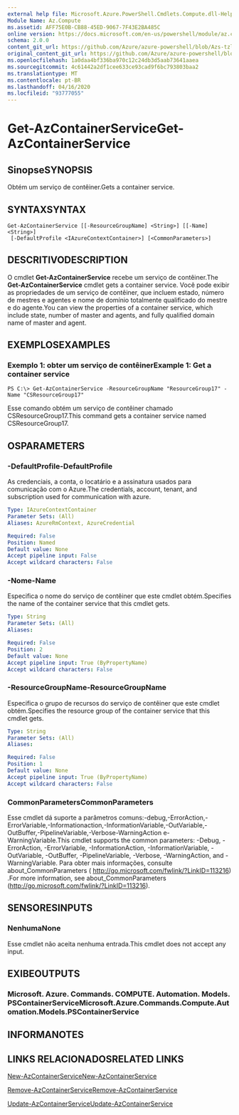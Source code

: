 ```yaml
---
external help file: Microsoft.Azure.PowerShell.Cmdlets.Compute.dll-Help-Help.xml
Module Name: Az.Compute
ms.assetid: AFF75E0B-CB88-45ED-9067-7F43E2BA485C
online version: https://docs.microsoft.com/en-us/powershell/module/az.compute/get-azcontainerservice
schema: 2.0.0
content_git_url: https://github.com/Azure/azure-powershell/blob/Azs-tzl/src/Compute/Compute/help/Get-AzContainerService.md
original_content_git_url: https://github.com/Azure/azure-powershell/blob/Azs-tzl/src/Compute/Compute/help/Get-AzContainerService.md
ms.openlocfilehash: 1a0daa4bf336ba970c12c24db3d5aab73641aaea
ms.sourcegitcommit: 4c61442a2df1cee633ce93cad9f6bc793803baa2
ms.translationtype: MT
ms.contentlocale: pt-BR
ms.lasthandoff: 04/16/2020
ms.locfileid: "93777055"
---
```

# <span data-ttu-id="0fcc8-101">Get-AzContainerService</span><span class="sxs-lookup"><span data-stu-id="0fcc8-101">Get-AzContainerService</span></span>

## <span data-ttu-id="0fcc8-102">Sinopse</span><span class="sxs-lookup"><span data-stu-id="0fcc8-102">SYNOPSIS</span></span>
<span data-ttu-id="0fcc8-103">Obtém um serviço de contêiner.</span><span class="sxs-lookup"><span data-stu-id="0fcc8-103">Gets a container service.</span></span>

## <span data-ttu-id="0fcc8-104">SYNTAX</span><span class="sxs-lookup"><span data-stu-id="0fcc8-104">SYNTAX</span></span>

```
Get-AzContainerService [[-ResourceGroupName] <String>] [[-Name] <String>]
 [-DefaultProfile <IAzureContextContainer>] [<CommonParameters>]
```

## <span data-ttu-id="0fcc8-105">DESCRITIVO</span><span class="sxs-lookup"><span data-stu-id="0fcc8-105">DESCRIPTION</span></span>
<span data-ttu-id="0fcc8-106">O cmdlet **Get-AzContainerService** recebe um serviço de contêiner.</span><span class="sxs-lookup"><span data-stu-id="0fcc8-106">The **Get-AzContainerService** cmdlet gets a container service.</span></span>
<span data-ttu-id="0fcc8-107">Você pode exibir as propriedades de um serviço de contêiner, que incluem estado, número de mestres e agentes e nome de domínio totalmente qualificado do mestre e do agente.</span><span class="sxs-lookup"><span data-stu-id="0fcc8-107">You can view the properties of a container service, which include state, number of master and agents, and fully qualified domain name of master and agent.</span></span>

## <span data-ttu-id="0fcc8-108">EXEMPLOS</span><span class="sxs-lookup"><span data-stu-id="0fcc8-108">EXAMPLES</span></span>

### <span data-ttu-id="0fcc8-109">Exemplo 1: obter um serviço de contêiner</span><span class="sxs-lookup"><span data-stu-id="0fcc8-109">Example 1: Get a container service</span></span>
```
PS C:\> Get-AzContainerService -ResourceGroupName "ResourceGroup17" -Name "CSResourceGroup17"
```

<span data-ttu-id="0fcc8-110">Esse comando obtém um serviço de contêiner chamado CSResourceGroup17.</span><span class="sxs-lookup"><span data-stu-id="0fcc8-110">This command gets a container service named CSResourceGroup17.</span></span>

## <span data-ttu-id="0fcc8-111">OS</span><span class="sxs-lookup"><span data-stu-id="0fcc8-111">PARAMETERS</span></span>

### <span data-ttu-id="0fcc8-112">-DefaultProfile</span><span class="sxs-lookup"><span data-stu-id="0fcc8-112">-DefaultProfile</span></span>
<span data-ttu-id="0fcc8-113">As credenciais, a conta, o locatário e a assinatura usados para comunicação com o Azure.</span><span class="sxs-lookup"><span data-stu-id="0fcc8-113">The credentials, account, tenant, and subscription used for communication with azure.</span></span>

```yaml
Type: IAzureContextContainer
Parameter Sets: (All)
Aliases: AzureRmContext, AzureCredential

Required: False
Position: Named
Default value: None
Accept pipeline input: False
Accept wildcard characters: False
```

### <span data-ttu-id="0fcc8-114">-Nome</span><span class="sxs-lookup"><span data-stu-id="0fcc8-114">-Name</span></span>
<span data-ttu-id="0fcc8-115">Especifica o nome do serviço de contêiner que este cmdlet obtém.</span><span class="sxs-lookup"><span data-stu-id="0fcc8-115">Specifies the name of the container service that this cmdlet gets.</span></span>

```yaml
Type: String
Parameter Sets: (All)
Aliases: 

Required: False
Position: 2
Default value: None
Accept pipeline input: True (ByPropertyName)
Accept wildcard characters: False
```

### <span data-ttu-id="0fcc8-116">-ResourceGroupName</span><span class="sxs-lookup"><span data-stu-id="0fcc8-116">-ResourceGroupName</span></span>
<span data-ttu-id="0fcc8-117">Especifica o grupo de recursos do serviço de contêiner que este cmdlet obtém.</span><span class="sxs-lookup"><span data-stu-id="0fcc8-117">Specifies the resource group of the container service that this cmdlet gets.</span></span>

```yaml
Type: String
Parameter Sets: (All)
Aliases: 

Required: False
Position: 1
Default value: None
Accept pipeline input: True (ByPropertyName)
Accept wildcard characters: False
```

### <span data-ttu-id="0fcc8-118">CommonParameters</span><span class="sxs-lookup"><span data-stu-id="0fcc8-118">CommonParameters</span></span>
<span data-ttu-id="0fcc8-119">Esse cmdlet dá suporte a parâmetros comuns:-debug,-ErrorAction,-ErrorVariable,-Informationaction,-InformationVariable,-OutVariable,-OutBuffer,-PipelineVariable,-Verbose-WarningAction e-WarningVariable.</span><span class="sxs-lookup"><span data-stu-id="0fcc8-119">This cmdlet supports the common parameters: -Debug, -ErrorAction, -ErrorVariable, -InformationAction, -InformationVariable, -OutVariable, -OutBuffer, -PipelineVariable, -Verbose, -WarningAction, and -WarningVariable.</span></span> <span data-ttu-id="0fcc8-120">Para obter mais informações, consulte about_CommonParameters ( http://go.microsoft.com/fwlink/?LinkID=113216) .</span><span class="sxs-lookup"><span data-stu-id="0fcc8-120">For more information, see about_CommonParameters (http://go.microsoft.com/fwlink/?LinkID=113216).</span></span>

## <span data-ttu-id="0fcc8-121">SENSORES</span><span class="sxs-lookup"><span data-stu-id="0fcc8-121">INPUTS</span></span>

### <span data-ttu-id="0fcc8-122">Nenhuma</span><span class="sxs-lookup"><span data-stu-id="0fcc8-122">None</span></span>
<span data-ttu-id="0fcc8-123">Esse cmdlet não aceita nenhuma entrada.</span><span class="sxs-lookup"><span data-stu-id="0fcc8-123">This cmdlet does not accept any input.</span></span>

## <span data-ttu-id="0fcc8-124">EXIBE</span><span class="sxs-lookup"><span data-stu-id="0fcc8-124">OUTPUTS</span></span>

### <span data-ttu-id="0fcc8-125">Microsoft. Azure. Commands. COMPUTE. Automation. Models. PSContainerService</span><span class="sxs-lookup"><span data-stu-id="0fcc8-125">Microsoft.Azure.Commands.Compute.Automation.Models.PSContainerService</span></span>

## <span data-ttu-id="0fcc8-126">INFORMA</span><span class="sxs-lookup"><span data-stu-id="0fcc8-126">NOTES</span></span>

## <span data-ttu-id="0fcc8-127">LINKS RELACIONADOS</span><span class="sxs-lookup"><span data-stu-id="0fcc8-127">RELATED LINKS</span></span>

[<span data-ttu-id="0fcc8-128">New-AzContainerService</span><span class="sxs-lookup"><span data-stu-id="0fcc8-128">New-AzContainerService</span></span>](./New-AzContainerService.md)

[<span data-ttu-id="0fcc8-129">Remove-AzContainerService</span><span class="sxs-lookup"><span data-stu-id="0fcc8-129">Remove-AzContainerService</span></span>](./Remove-AzContainerService.md)

[<span data-ttu-id="0fcc8-130">Update-AzContainerService</span><span class="sxs-lookup"><span data-stu-id="0fcc8-130">Update-AzContainerService</span></span>](./Update-AzContainerService.md)



